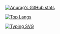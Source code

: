 [![Anurag's GitHub stats](https://github-readme-stats.vercel.app/api?username=svran)](https://github.com/anuraghazra/github-readme-stats)  

[![Top Langs](https://github-readme-stats.vercel.app/api/top-langs/?username=svran&layout=compact)](https://github.com/anuraghazra/github-readme-stats)  

[![Typing SVG](https://readme-typing-svg.herokuapp.com/?lines=Svran;Ranliulian)](https://git.io/typing-svg)
<!--
**svran/svran** is a ✨ _special_ ✨ repository because its `README.md` (this file) appears on your GitHub profile.

Here are some ideas to get you started:
◆◇
- 🔭 I’m currently working on ...
- 🌱 I’m currently learning ...
- 👯 I’m looking to collaborate on ...
- 🤔 I’m looking for help with ...
- 💬 Ask me about ...
- 📫 How to reach me: ...
- 😄 Pronouns: ...
- ⚡ Fun fact: ...
-->
